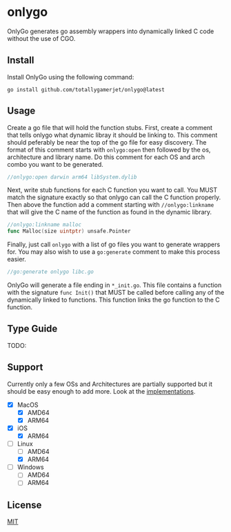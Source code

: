 # onlygo
OnlyGo generates go assembly wrappers into dynamically linked C code
without the use of CGO.

## Install
Install OnlyGo using the following command:

`go install github.com/totallygamerjet/onlygo@latest`


## Usage
Create a go file that will hold the function stubs.
First, create a comment that tells onlygo what dynamic libray
it should be linking to. This comment should peferably be near
the top of the go file for easy discovery. The format of this comment
starts with `onlygo:open` then followed by the os, architecture and library name.
Do this comment for each OS and arch combo you want to be generated.
```go
//onlygo:open darwin arm64 libSystem.dylib
```
Next, write stub functions for each C function you want to call.
You MUST match the signature exactly so that onlygo can
call the C function properly. Then above the function add a
comment starting with `//onlygo:linkname` that will give the C
name of the function as found in the dynamic library.

```go
//onlygo:linkname malloc
func Malloc(size uintptr) unsafe.Pointer
```
Finally, just call `onlygo` with a list of go files you want to
generate wrappers for. You may also wish to use a `go:generate`
comment to make this process easier.

```go
//go:generate onlygo libc.go
```

OnlyGo will generate a file ending in `*_init.go`. This file contains a function
with the signature `func Init()` that MUST be called before calling any of the
dynamically linked to functions. This function links the go function to the 
C function.

## Type Guide
TODO:

## Support
Currently only a few OSs and Architectures are partially supported but it
should be easy enough to add more. Look at the [implementations](amd64_impl.go).
 - [x] MacOS
   - [x] AMD64
   - [x] ARM64
 - [x] iOS
   - [x] ARM64
 - [ ] Linux
   - [ ] AMD64
   - [x] ARM64
 - [ ] Windows
   - [ ] AMD64
   - [ ] ARM64

## License
[MIT](LICENSE)